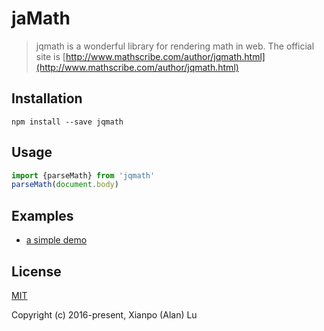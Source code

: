 # jaMath

> jqmath is a wonderful library for rendering math in web. The official site is [http://www.mathscribe.com/author/jqmath.html](http://www.mathscribe.com/author/jqmath.html)

## Installation

```
npm install --save jqmath
```

## Usage

```js
import {parseMath} from 'jqmath'
parseMath(document.body)
```

## Examples
- [a simple demo](https://luxp.github.io/jqmath)

## License

[MIT](http://opensource.org/licenses/MIT)

Copyright (c) 2016-present, Xianpo (Alan) Lu